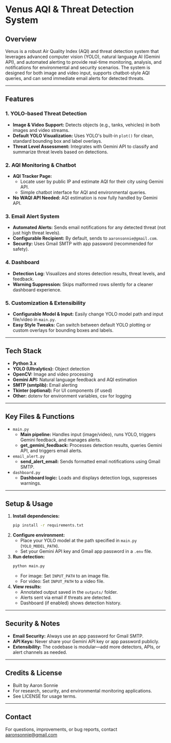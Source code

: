 # Venus AQI & Threat Detection System

## Overview
Venus is a robust Air Quality Index (AQI) and threat detection system that leverages advanced computer vision (YOLO), natural language AI (Gemini API), and automated alerting to provide real-time monitoring, analysis, and notifications for environmental and security scenarios. The system is designed for both image and video input, supports chatbot-style AQI queries, and can send immediate email alerts for detected threats.

---

## Features

### 1. YOLO-based Threat Detection
- **Image & Video Support:** Detects objects (e.g., tanks, vehicles) in both images and video streams.
- **Default YOLO Visualization:** Uses YOLO's built-in `plot()` for clean, standard bounding box and label overlays.
- **Threat Level Assessment:** Integrates with Gemini API to classify and summarize threat levels based on detections.

### 2. AQI Monitoring & Chatbot
- **AQI Tracker Page:**
  - Locate user by public IP and estimate AQI for their city using Gemini API.
  - Simple chatbot interface for AQI and environmental queries.
- **No WAQI API Needed:** AQI estimation is now fully handled by Gemini API.

### 3. Email Alert System
- **Automated Alerts:** Sends email notifications for any detected threat (not just high threat levels).
- **Configurable Recipient:** By default, sends to `aaronsonnie@gmail.com`.
- **Security:** Uses Gmail SMTP with app password (recommended for safety).

### 4. Dashboard
- **Detection Log:** Visualizes and stores detection results, threat levels, and feedback.
- **Warning Suppression:** Skips malformed rows silently for a cleaner dashboard experience.

### 5. Customization & Extensibility
- **Configurable Model & Input:** Easily change YOLO model path and input file/video in `main.py`.
- **Easy Style Tweaks:** Can switch between default YOLO plotting or custom overlays for bounding boxes and labels.

---

## Tech Stack

- **Python 3.x**
- **YOLO (Ultralytics):** Object detection
- **OpenCV:** Image and video processing
- **Gemini API:** Natural language feedback and AQI estimation
- **SMTP (smtplib):** Email alerting
- **Tkinter (optional):** For UI components (if used)
- **Other:** dotenv for environment variables, csv for logging

---

## Key Files & Functions

- `main.py`
  - **Main pipeline:** Handles input (image/video), runs YOLO, triggers Gemini feedback, and manages alerts.
  - **get_gemini_feedback:** Processes detection results, queries Gemini API, and triggers email alerts.
- `email_alert.py`
  - **send_alert_email:** Sends formatted email notifications using Gmail SMTP.
- `dashboard.py`
  - **Dashboard logic:** Loads and displays detection logs, suppresses warnings.

---

## Setup & Usage

1. **Install dependencies:**
   ```sh
   pip install -r requirements.txt
   ```
2. **Configure environment:**
   - Place your YOLO model at the path specified in `main.py` (`YOLO_MODEL_PATH`).
   - Set your Gemini API key and Gmail app password in a `.env` file.
3. **Run detection:**
   ```sh
   python main.py
   ```
   - For image: Set `INPUT_PATH` to an image file.
   - For video: Set `INPUT_PATH` to a video file.
4. **View results:**
   - Annotated output saved in the `outputs/` folder.
   - Alerts sent via email if threats are detected.
   - Dashboard (if enabled) shows detection history.

---

## Security & Notes
- **Email Security:** Always use an app password for Gmail SMTP.
- **API Keys:** Never share your Gemini API key or app password publicly.
- **Extensibility:** The codebase is modular—add more detectors, APIs, or alert channels as needed.

---

## Credits & License
- Built by Aaron Sonnie
- For research, security, and environmental monitoring applications.
- See LICENSE for usage terms.

---

## Contact
For questions, improvements, or bug reports, contact [aaronsonnie@gmail.com](mailto:aaronsonnie@gmail.com)
